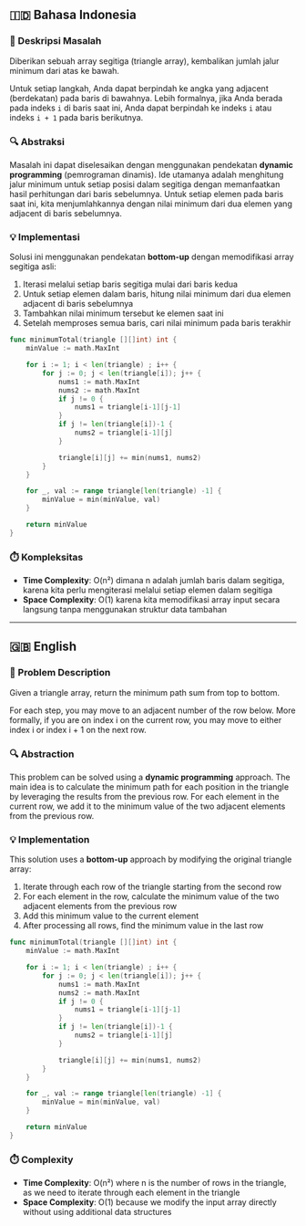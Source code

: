 ## 🇮🇩 Bahasa Indonesia

### 📌 Deskripsi Masalah

Diberikan sebuah array segitiga (triangle array), kembalikan jumlah jalur minimum dari atas ke bawah.

Untuk setiap langkah, Anda dapat berpindah ke angka yang adjacent (berdekatan) pada baris di bawahnya. Lebih formalnya, jika Anda berada pada indeks `i` di baris saat ini, Anda dapat berpindah ke indeks `i` atau indeks `i + 1` pada baris berikutnya.

### 🔍 Abstraksi

Masalah ini dapat diselesaikan dengan menggunakan pendekatan **dynamic programming** (pemrograman dinamis). Ide utamanya adalah menghitung jalur minimum untuk setiap posisi dalam segitiga dengan memanfaatkan hasil perhitungan dari baris sebelumnya. Untuk setiap elemen pada baris saat ini, kita menjumlahkannya dengan nilai minimum dari dua elemen yang adjacent di baris sebelumnya.

### 💡 Implementasi

Solusi ini menggunakan pendekatan **bottom-up** dengan memodifikasi array segitiga asli:

1. Iterasi melalui setiap baris segitiga mulai dari baris kedua
2. Untuk setiap elemen dalam baris, hitung nilai minimum dari dua elemen adjacent di baris sebelumnya
3. Tambahkan nilai minimum tersebut ke elemen saat ini
4. Setelah memproses semua baris, cari nilai minimum pada baris terakhir

```go
func minimumTotal(triangle [][]int) int {
    minValue := math.MaxInt

    for i := 1; i < len(triangle) ; i++ {
        for j := 0; j < len(triangle[i]); j++ {
            nums1 := math.MaxInt
            nums2 := math.MaxInt
            if j != 0 {
                nums1 = triangle[i-1][j-1]
            }
            if j != len(triangle[i])-1 {
                nums2 = triangle[i-1][j]
            }

            triangle[i][j] += min(nums1, nums2)
        }
    }

    for _, val := range triangle[len(triangle) -1] {
        minValue = min(minValue, val)
    }

    return minValue
}
```

### ⏱️ Kompleksitas

- **Time Complexity**: O(n²) dimana n adalah jumlah baris dalam segitiga, karena kita perlu mengiterasi melalui setiap elemen dalam segitiga
- **Space Complexity**: O(1) karena kita memodifikasi array input secara langsung tanpa menggunakan struktur data tambahan

---

## 🇬🇧 English

### 📌 Problem Description

Given a triangle array, return the minimum path sum from top to bottom.

For each step, you may move to an adjacent number of the row below. More formally, if you are on index i on the current row, you may move to either index i or index i + 1 on the next row.

### 🔍 Abstraction

This problem can be solved using a **dynamic programming** approach. The main idea is to calculate the minimum path for each position in the triangle by leveraging the results from the previous row. For each element in the current row, we add it to the minimum value of the two adjacent elements from the previous row.

### 💡 Implementation

This solution uses a **bottom-up** approach by modifying the original triangle array:

1. Iterate through each row of the triangle starting from the second row
2. For each element in the row, calculate the minimum value of the two adjacent elements from the previous row
3. Add this minimum value to the current element
4. After processing all rows, find the minimum value in the last row

```go
func minimumTotal(triangle [][]int) int {
    minValue := math.MaxInt

    for i := 1; i < len(triangle) ; i++ {
        for j := 0; j < len(triangle[i]); j++ {
            nums1 := math.MaxInt
            nums2 := math.MaxInt
            if j != 0 {
                nums1 = triangle[i-1][j-1]
            }
            if j != len(triangle[i])-1 {
                nums2 = triangle[i-1][j]
            }

            triangle[i][j] += min(nums1, nums2)
        }
    }

    for _, val := range triangle[len(triangle) -1] {
        minValue = min(minValue, val)
    }

    return minValue
}
```

### ⏱️ Complexity

- **Time Complexity**: O(n²) where n is the number of rows in the triangle, as we need to iterate through each element in the triangle
- **Space Complexity**: O(1) because we modify the input array directly without using additional data structures